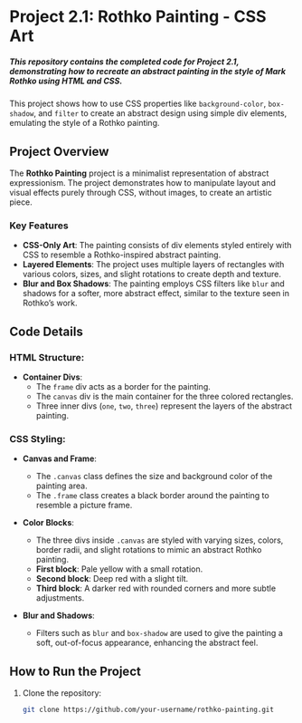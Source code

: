 # Project 2.1: Rothko Painting - CSS Art

##### This repository contains the completed code for Project 2.1, demonstrating how to recreate an abstract painting in the style of Mark Rothko using HTML and CSS.

This project shows how to use CSS properties like `background-color`, `box-shadow`, and `filter` to create an abstract design using simple div elements, emulating the style of a Rothko painting.

## Project Overview

The **Rothko Painting** project is a minimalist representation of abstract expressionism. The project demonstrates how to manipulate layout and visual effects purely through CSS, without images, to create an artistic piece.

### Key Features

- **CSS-Only Art**: The painting consists of div elements styled entirely with CSS to resemble a Rothko-inspired abstract painting.
- **Layered Elements**: The project uses multiple layers of rectangles with various colors, sizes, and slight rotations to create depth and texture.
- **Blur and Box Shadows**: The painting employs CSS filters like `blur` and shadows for a softer, more abstract effect, similar to the texture seen in Rothko’s work.

## Code Details

### HTML Structure:

- **Container Divs**:
  - The `frame` div acts as a border for the painting.
  - The `canvas` div is the main container for the three colored rectangles.
  - Three inner divs (`one`, `two`, `three`) represent the layers of the abstract painting.

### CSS Styling:

- **Canvas and Frame**:
  - The `.canvas` class defines the size and background color of the painting area.
  - The `.frame` class creates a black border around the painting to resemble a picture frame.
  
- **Color Blocks**:
  - The three divs inside `.canvas` are styled with varying sizes, colors, border radii, and slight rotations to mimic an abstract Rothko painting.
  - **First block**: Pale yellow with a small rotation.
  - **Second block**: Deep red with a slight tilt.
  - **Third block**: A darker red with rounded corners and more subtle adjustments.

- **Blur and Shadows**:
  - Filters such as `blur` and `box-shadow` are used to give the painting a soft, out-of-focus appearance, enhancing the abstract feel.

## How to Run the Project

1. Clone the repository:
   ```bash
   git clone https://github.com/your-username/rothko-painting.git
